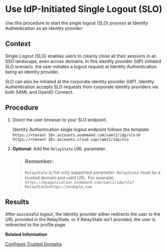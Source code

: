 <!-- loioda2e4f9866dc45f0b4723ca41f051bea -->

# Use IdP-Initiated Single Logout \(SLO\)

Use this procedure to start the single logout \(SLO\) process at Identity Authentication as an identity provider.



## Context

Single Logout \(SLO\) enables users to cleanly close all their sessions in an SSO landscape, even across domains. In this identity provider \(IdP\) initiated SLO scenario, the user initiates a logout request at Identity Authentication being an identity provider.

SLO can also be initiated at the corporate identity provider \(IdP\). Identity Authentication accepts SLO requests from corporate identity providers via both SAML and OpenID Connect.



## Procedure

1.  Direct the user browser to your SLO endpoint.

    Identity Authentication single logout endpoint follows the template `https://<tenant ID>.accounts.ondemand.com/saml2/idp/slo` or `https://<tenant ID>.accounts.cloud.sap/saml2/idp/slo`

2.  **Optional:** Add the `RelayState` URL parameter.

    > ### Remember:  
    > `RelayState` is the only supported parameter. `RelayState` must be a trusted domain and valid URL. For example, `https://myapplication.ondemand.com/saml2/idp/slo?RelayState=https://example.com`




<a name="loioda2e4f9866dc45f0b4723ca41f051bea__result_nnr_xm1_dlb"/>

## Results

After successful logout, the identity provider either redirects the user to the URL provided in the RelayState, or if RelayState isn’t provided, the user is redirected to the profile page.

**Related Information**  


[Configure Trusted Domains](configure-trusted-domains-08fa1fe.md "Service providers that delegate authentication to Identity Authentication can protect their applications when using embedded frames, also called overlays, or when allowing user self-registration.")

